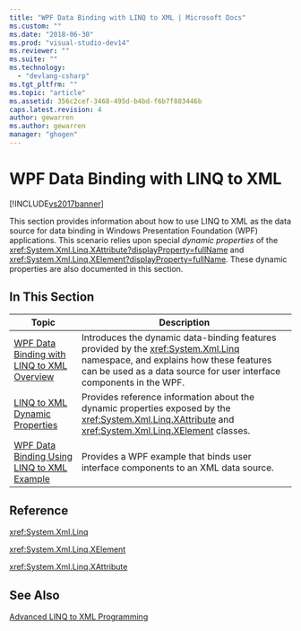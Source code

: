 ```yaml
---
title: "WPF Data Binding with LINQ to XML | Microsoft Docs"
ms.custom: ""
ms.date: "2018-06-30"
ms.prod: "visual-studio-dev14"
ms.reviewer: ""
ms.suite: ""
ms.technology: 
  - "devlang-csharp"
ms.tgt_pltfrm: ""
ms.topic: "article"
ms.assetid: 356c2cef-3468-495d-b4bd-f6b7f883446b
caps.latest.revision: 4
author: gewarren
ms.author: gewarren
manager: "ghogen"
---
```

# WPF Data Binding with LINQ to XML
[!INCLUDE[vs2017banner](../includes/vs2017banner.md)]

  
This section provides information about how to use LINQ to XML as the data source for data binding in Windows Presentation Foundation (WPF) applications. This scenario relies upon special *dynamic properties* of the <xref:System.Xml.Linq.XAttribute?displayProperty=fullName> and <xref:System.Xml.Linq.XElement?displayProperty=fullName>. These dynamic properties are also documented in this section.  
  
## In This Section  
  
|Topic|Description|  
|-----------|-----------------|  
|[WPF Data Binding with LINQ to XML Overview](../designers/wpf-data-binding-with-linq-to-xml-overview.md)|Introduces the dynamic data-binding features provided by the <xref:System.Xml.Linq> namespace, and explains how these features can be used as a data source for user interface components in the WPF.|  
|[LINQ to XML Dynamic Properties](../designers/linq-to-xml-dynamic-properties.md)|Provides reference information about the dynamic properties exposed by the <xref:System.Xml.Linq.XAttribute> and <xref:System.Xml.Linq.XElement> classes.|  
|[WPF Data Binding Using LINQ to XML Example](../designers/wpf-data-binding-using-linq-to-xml-example.md)|Provides a WPF example that binds user interface components to an XML data source.|  
  
## Reference  
 <xref:System.Xml.Linq>  
  
 <xref:System.Xml.Linq.XElement>  
  
 <xref:System.Xml.Linq.XAttribute>  
  
## See Also  
 [Advanced LINQ to XML Programming](http://msdn.microsoft.com/library/88c4a6ea-700b-4468-9a29-0ea18fc63dd0)



